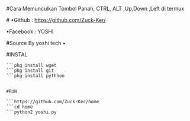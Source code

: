 #Cara Memunculkan Tombol Panah, CTRL, ALT ,Up,Down ,Left di termux

#<!---[Source Create Bye]-->
•Github : https://github.com/Zuck-Ker/

•Facebook : YOSHI

#Source By yoshi tech
• <!---[Pengodean Oleh Yoshi]-->

#INSTAL

```Install beberapa komponen
```pkg install wget
```pkg install git
```pkg install pythhon


#RUN

```https://github.com/Zuck-Ker/home
```cd home
```python2 yoshi.py


